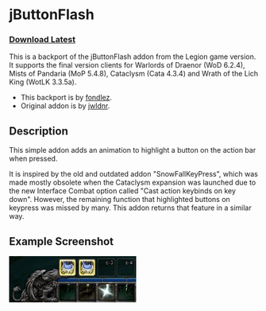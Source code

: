 # jButtonFlash

### [Download Latest](https://github.com/fondlez/jButtonFlash/releases/latest)

This is a backport of the jButtonFlash addon from the Legion game version. It
supports the final version clients for Warlords of Draenor (WoD 6.2.4), Mists 
of Pandaria (MoP 5.4.8), Cataclysm (Cata 4.3.4) and Wrath of the Lich King 
(WotLK 3.3.5a).

* This backport is by [fondlez](https://github.com/fondlez/jButtonFlash).
* Original addon is by [jwldnr](https://github.com/woldner/jButtonFlash).

## Description
This simple addon adds an animation to highlight a button on the action bar when 
pressed. 

It is inspired by the old and outdated addon "SnowFallKeyPress", which
was made mostly obsolete when the Cataclysm expansion was launched due to the 
new Interface Combat option called "Cast action keybinds on key down". However, 
the remaining function that highlighted buttons on keypress was missed by many. 
This addon returns that feature in a similar way.

## Example Screenshot

![Example screenshot](doc/img/addon-jbuttonflash-1.0.0.jpg)
